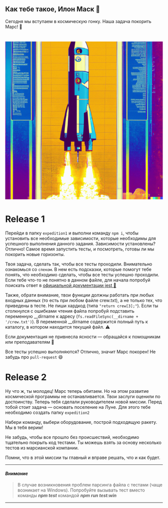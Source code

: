 ## Как тебе такое, Илон Маск :rocket:
Сегодня мы вступаем в космическую гонку. Наша задача покорить Марс! :rocket:
<h1 align="center"><img src="Programming_a_rocket.png" style="width: 600px;"></h1>


# Release 1
Перейди в папку `expedition1` и выполни команду `npm i`, чтобы установить все необходимые зависимости,
которые необходимы для успешного выполнения данного задания. Зависимости установлены? Отлично!
Самое время запустить тесты, и посмотреть, готовы ли мы покорить новые горизонты.

Твоя задача, сделать так, чтобы все тесты проходили. Внимательно ознакомься со `спеком`. В нем есть подсказки,
которые помогут тебе понять, что необходимо сделать, чтобы все тесты успешно проходили.
Если тебе что-то не понятно в данном файле, для начала попробуй поискать ответ в [официальной документации jest :book:](https://jestjs.io/ru/docs/getting-started)


Также, обрати внимание, твои функции должны работать при любых входных данных (то есть при любом файле crew.txt), а не только тех, что приведены в тесте. Не пиши хардкод (типа `"return crew[3];"`). Если ты столкнулся с ошибками чтения файла попробуй подставить переменную __dirname к адресу (`fs.readFileSync(__dirname + '/crew.txt')`). В переменной __dirname содержится полный путь к каталогу, в котором находится текущий файл. :warning:

Если документация не привнесла ясности — обращайся к помощникам или преподавателям :raising_hand:

Все тесты успешно выполняются? Отлично, значит Марс покорен! Не забудь про `pull-request` :smile:

# Release 2
Ну что ж, ты молодец! Марс теперь обитаем. Но на этом развитие космической программы не останавливается.
Твои заслуги оценили по достоинству. Теперь тебя сделали руководителем новой миссии.
Перед тобой стоит задача — основать поселение на Луне. Для этого тебе необходимо создать папку `expedition2`

Набери команду, выбери оборудование, построй подходящую ракету. Мы в тебя верим!

Не забудь, чтобы все прошло без происшествий, необходимо тщательно покрыть код тестами. Ты можешь взять за основу несколько  
тестов из марсианской компании. 

Помни, что в этой миссии ты главный и вправе решать, что и как будет.

---

#### ***Внимание***

>  В случае возникновения проблем парсинга файла с тестами (чаще возникает на Windows). Попробуйте вызывать тест вместо команды ***npm test*** командой ***npm run test:win***

---